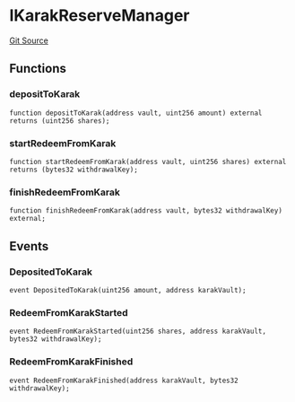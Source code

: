 # IKarakReserveManager
[Git Source](https://github.com/Level-Money/contracts/blob/7fc97def4c32b2c55e844838ecbb532dceb8179d/src/interfaces/ILevelKarakReserveManager.sol)


## Functions
### depositToKarak


```solidity
function depositToKarak(address vault, uint256 amount) external returns (uint256 shares);
```

### startRedeemFromKarak


```solidity
function startRedeemFromKarak(address vault, uint256 shares) external returns (bytes32 withdrawalKey);
```

### finishRedeemFromKarak


```solidity
function finishRedeemFromKarak(address vault, bytes32 withdrawalKey) external;
```

## Events
### DepositedToKarak

```solidity
event DepositedToKarak(uint256 amount, address karakVault);
```

### RedeemFromKarakStarted

```solidity
event RedeemFromKarakStarted(uint256 shares, address karakVault, bytes32 withdrawalKey);
```

### RedeemFromKarakFinished

```solidity
event RedeemFromKarakFinished(address karakVault, bytes32 withdrawalKey);
```


